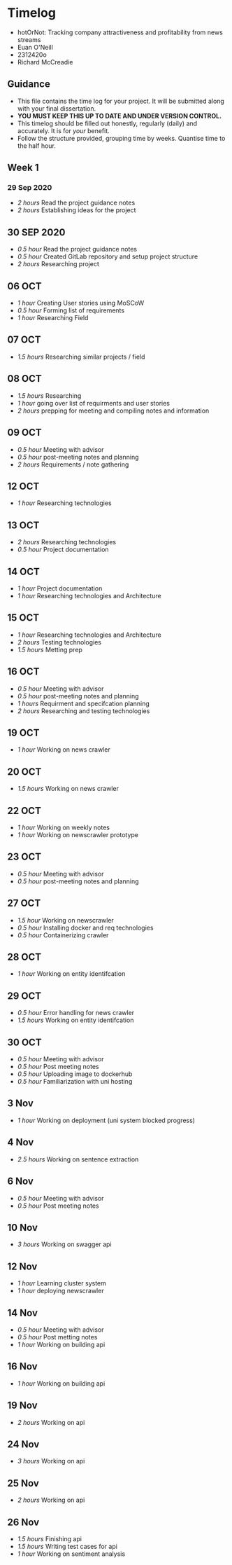 # Timelog

* hotOrNot: Tracking company attractiveness and profitability from news streams 
* Euan O'Neill
* 2312420o
* Richard McCreadie 

## Guidance

* This file contains the time log for your project. It will be submitted along with your final dissertation.
* **YOU MUST KEEP THIS UP TO DATE AND UNDER VERSION CONTROL.**
* This timelog should be filled out honestly, regularly (daily) and accurately. It is for *your* benefit.
* Follow the structure provided, grouping time by weeks.  Quantise time to the half hour.

## Week 1

### 29 Sep 2020

* *2 hours* Read the project guidance notes
* *2 hours* Establishing ideas for the project

## 30 SEP 2020

* *0.5 hour* Read the project guidance notes
* *0.5 hour* Created GitLab repository and setup project structure
* *2 hours* Researching project

## 06 OCT 

* *1 hour* Creating User stories using MoSCoW
* *0.5 hour* Forming list of requirements
* *1 hour* Researching Field

## 07 OCT

* *1.5 hours* Researching similar projects / field

## 08 OCT

* *1.5 hours* Researching
* *1 hour* going over list of requirments and user stories
* *2 hours* prepping for meeting and compiling notes and information

## 09 OCT

* *0.5 hour* Meeting with advisor
* *0.5 hour* post-meeting notes and planning
* *2 hours* Requirements / note gathering   

## 12 OCT

* *1 hour* Researching technologies

## 13 OCT

* *2 hours* Researching technologies
* *0.5 hour* Project documentation

## 14 OCT

* *1 hour* Project documentation
* *1 hour* Researching technologies and Architecture

## 15 OCT

* *1 hour* Researching technologies and Architecture
* *2 hours* Testing technologies
* *1.5 hours* Metting prep

## 16 OCT

* *0.5 hour* Meeting with advisor
* *0.5 hour* post-meeting notes and planning
* *1 hours* Requirment and specifcation planning
* *2 hours* Researching and testing technologies

## 19 OCT

* *1 hour* Working on news crawler

## 20 OCT 

* *1.5 hours* Working on news crawler

## 22 OCT

* *1 hour* Working on weekly notes
* *1 hour* Working on newscrawler prototype

## 23 OCT

* *0.5 hour* Meeting with advisor
* *0.5 hour* post-meeting notes and planning

## 27 OCT

* *1.5 hour* Working on newscrawler
* *0.5 hour* Installing docker and req technologies
* *0.5 hour* Containerizing crawler 

## 28 OCT

* *1 hour* Working on entity identifcation

## 29 OCT

* *0.5 hour* Error handling for news crawler
* *1.5 hours* Working on entity identifcation

## 30 OCT

* *0.5 hour* Meeting with advisor
* *0.5 hour* Post meeting notes
* *0.5 hour* Uploading image to dockerhub 
* *0.5 hour* Familiarization with uni hosting  

## 3 Nov

* *1 hour* Working on deployment (uni system blocked progress)

## 4 Nov

* *2.5 hours* Working on sentence extraction

## 6 Nov

* *0.5 hour* Meeting with advisor
* *0.5 hour* Post meeting notes

## 10 Nov

* *3 hours* Working on swagger api

## 12 Nov

* *1 hour* Learning cluster system
* *1 hour* deploying newscrawler

## 14 Nov

* *0.5 hour* Meeting with advisor
* *0.5 hour* Post metting notes
* *1 hour* Working on building api

## 16 Nov

* *1 hour* Working on building api

## 19 Nov

* *2 hours* Working on api

## 24 Nov

* *3 hours* Working on api

## 25 Nov

* *2 hours* Working on api 

## 26 Nov

* *1.5 hours* Finishing api
* *1.5 hours* Writing test cases for api
* *1 hour* Working on sentiment analysis